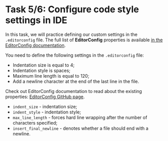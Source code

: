 # Task 5/6: Configure code style settings in IDE

In this task, we will practice defining our custom settings in the `.editorconfig` file.
The full list of **EditorConfig** properties is
available [in the EditorConfig documentation](https://github.com/editorconfig/editorconfig/wiki/EditorConfig-Properties).

You need to define the following settings in the `.editorconfig` file:

- Indentation size is equal to 4;
- Indentation style is spaces;
- Maximum line length is equal to 120;
- Add a newline character at the end of the last line in the file.

<div class="hint">
Check out EditorConfig documentation to read about the existing properties: <a href="https://github.com/editorconfig/editorconfig/wiki/EditorConfig-Properties">EditorConfig GitHub page</a>.
</div>

<div class="hint">

- `indent_size` - indentation size;
- `indent_style` - indentation style;
- `max_line_length` - forces hard line wrapping after the number of characters specified;
- `insert_final_newline` - denotes whether a file should end with a newline.
</div>

